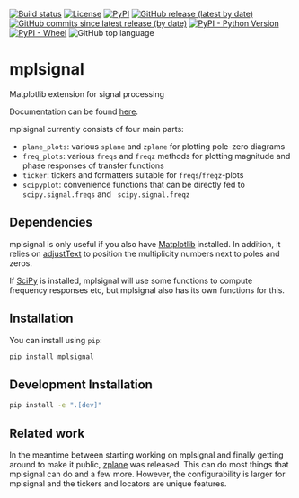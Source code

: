 [![Build status](https://github.com/oscargus/mplsignal/workflows/Tests/badge.svg)](https://github.com/oscargus/mplsignal/actions?query=workflow%3ATests)
[![License](https://img.shields.io/github/license/oscargus/mplsignal)](https://github.com/oscargus/mplsignal/blob/main/LICENSE)
[![PyPI](https://img.shields.io/pypi/v/mplsignal)](https://pypi.org/project/mplsignal/)
[![GitHub release (latest by date)](https://img.shields.io/github/v/release/oscargus/mplsignal)](https://github.com/oscargus/mplsignal/releases)
[![GitHub commits since latest release (by date)](https://img.shields.io/github/commits-since/oscargus/mplsignal/latest)](https://github.com/oscargus/mplsignal/compare/v0.1.1...HEAD)
[![PyPI - Python Version](https://img.shields.io/pypi/pyversions/mplsignal)](https://pypi.org/project/mplsignal/)
[![PyPI - Wheel](https://img.shields.io/pypi/wheel/mplsignal)](https://pypi.org/project/mplsignal/)
![GitHub top language](https://img.shields.io/github/languages/top/oscargus/mplsignal)

# mplsignal

Matplotlib extension for signal processing

Documentation can be found [here](https://mplsignal.readthedocs.io/).

mplsignal currently consists of four main parts:

   * `plane_plots`: various `splane` and `zplane` for plotting pole-zero diagrams
   * `freq_plots`: various `freqs` and `freqz` methods for plotting magnitude and phase responses of transfer functions
   * `ticker`: tickers and formatters suitable for `freqs`/`freqz`-plots
   * `scipyplot`: convenience functions that can be directly fed to `scipy.signal.freqs` and ` scipy.signal.freqz`

## Dependencies
mplsignal is only useful if you also have [Matplotlib](https://matplotlib.org/) installed.
In addition, it relies on [adjustText](https://adjusttext.readthedocs.io/) to position the multiplicity
numbers next to poles and zeros.

If [SciPy](https://scipy.org/) is installed, mplsignal will use some functions to compute frequency responses etc,
but mplsignal also has its own functions for this.

## Installation

You can install using `pip`:

```bash
pip install mplsignal
```

## Development Installation

```bash
pip install -e ".[dev]"
```

## Related work

In the meantime between starting working on mplsignal and finally getting around to make it public,
[zplane](https://pypi.org/project/zplane/) was released. This can do most things that mplsignal can do and a few more.
However, the configurability is larger for mplsignal and the tickers and locators are unique features.

